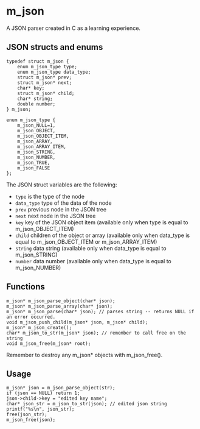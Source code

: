 # m_json
A JSON parser created in C as a learning experience.

## JSON structs and enums
```
typedef struct m_json {
    enum m_json_type type;
    enum m_json_type data_type;
    struct m_json* prev;
    struct m_json* next;
    char* key;
    struct m_json* child;
    char* string;
    double number;
} m_json;

enum m_json_type {
    m_json_NULL=1,
    m_json_OBJECT,
    m_json_OBJECT_ITEM,
    m_json_ARRAY,
    m_json_ARRAY_ITEM,
    m_json_STRING,
    m_json_NUMBER,
    m_json_TRUE,
    m_json_FALSE
};
```
The JSON struct variables are the following:
* `type` is the type of the node
* `data_type` type of the data of the node
* `prev` previous node in the JSON tree
* `next` next node in the JSON tree
* `key` key of the JSON object item (available only when type is equal to m_json_OBJECT_ITEM)
* `child` children of the object or array (available only when data_type is equal to m_json_OBJECT_ITEM or m_json_ARRAY_ITEM)
* `string` data string (available only when data_type is equal to m_json_STRING)
* `number` data number (available only when data_type is equal to m_json_NUMBER)

## Functions
```
m_json* m_json_parse_object(char* json);
m_json* m_json_parse_array(char* json);
m_json* m_json_parse(char* json); // parses string -- returns NULL if an error occurred.
void m_json_push_child(m_json* json, m_json* child); 
m_json* m_json_create();
char* m_json_to_str(m_json* json); // remember to call free on the string
void m_json_free(m_json* root);
```
Remember to destroy any m_json* objects with m_json_free().
## Usage
```
m_json* json = m_json_parse_object(str);
if (json == NULL) return 1;
json->child->key = "edited key name";
char* json_str = m_json_to_str(json); // edited json string
printf("%s\n", json_str);
free(json_str);
m_json_free(json);
```
